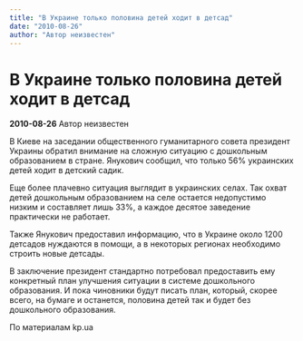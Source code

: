 ```yaml
---
title: "В Украине только половина детей ходит в детсад"
date: "2010-08-26"
author: "Автор неизвестен"
---
```


# В Украине только половина детей ходит в детсад

**2010-08-26** Автор неизвестен

В Киеве на заседании общественного гуманитарного совета президент Украины обратил внимание на сложную ситуацию с дошкольным образованием в стране. Янукович сообщил, что только 56% украинских детей ходит в детский садик.

Еще более плачевно ситуация выглядит в украинских селах. Так охват детей дошкольным образованием на селе остается недопустимо низким и составляет лишь 33%, а каждое десятое заведение практически не работает.

Также Янукович предоставил информацию, что в Украине около 1200 детсадов нуждаются в помощи, а в некоторых регионах необходимо строить новые детсады.

В заключение президент стандартно потребовал предоставить ему конкретный план улучшения ситуации в системе дошкольного образования. И пока чиновники будут писать план, который, скорее всего, на бумаге и останется, половина детей так и будет без дошкольного образования.

По материалам kp.ua